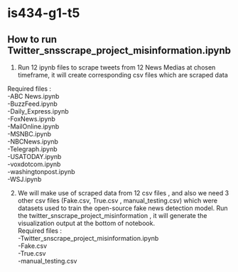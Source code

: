 # is434-g1-t5
## How to run Twitter_snsscrape_project_misinformation.ipynb

1. Run 12 ipynb files to scrape tweets from 12 News Medias at chosen timeframe, it will create corresponding csv files which are scraped data <br />

Required files : <br />
-ABC News.ipynb <br />
-BuzzFeed.ipynb <br />
-Daily_Express.ipynb <br />
-FoxNews.ipynb <br />
-MailOnline.ipynb <br />
-MSNBC.ipynb <br />
-NBCNews.ipynb <br />
-Telegraph.ipynb <br />
-USATODAY.ipynb <br />
-voxdotcom.ipynb <br />
-washingtonpost.ipynb <br />
-WSJ.ipynb

2. We will make use of scraped data from 12 csv files , and also we need 3 other csv files (Fake.csv, True.csv , manual_testing.csv) which were datasets used to train the open-source fake news detection model. Run the twitter_snscrape_project_misinformation , it will generate the visualization output at the bottom of notebook. <br />
Required files : <br />
-Twitter_snscrape_project_misinformation.ipynb <br />
-Fake.csv <br />
-True.csv <br />
-manual_testing.csv <br />



